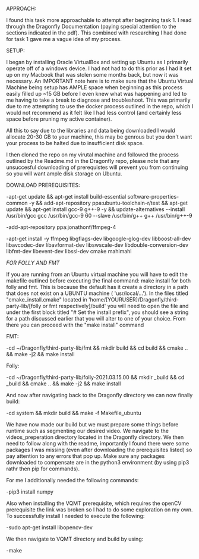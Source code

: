 APPROACH:

I found this task more approachable to attempt after beginning task 1. I read through the Dragonfly Documentation (paying special attention to the
sections indicated in the pdf). This combined with researching I had done for task 1 gave me a vague idea of my process.



SETUP:

I began by installing Oracle VirtualBox and setting up Ubuntu as I primarily operate off of a windows device.
I had not had to do this prior as I had it set up on my Macbook that was stolen some months back, but now it was necessary.
An IMPORTANT note here is to make sure that the Ubuntu Virtual Machine being setup has AMPLE space when beginning as this process
easily filled up ~15 GB before I even knew what was happening and led to me having to take a break to diagnose and troubleshoot.
This was primarily due to me attempting to use the docker process outlined in the repo, which I would not recommend as it felt like
I had less control (and certainly less space before pruning my active container).


All this to say due to the libraries and data being downloaded I would allocate 20-30 GB to your machine, this may be genrous but
you don't want your process to be halted due to insufficient disk space.


I then cloned the repo on my virutal machine and followed the process outlined by the Readme.md in the Dragonfly repo, please note that any unsuccesful downloading of prerequistes will prevent you from continuing so you will want ample disk storage on Ubuntu.



DOWNLOAD PREREQUISITES:


-apt-get update  && apt-get install build-essential software-properties-common -y  && add-apt-repository ppa:ubuntu-toolchain-r/test && apt-get update  && apt-get install gcc-9 g++-9 -y  && update-alternatives --install /usr/bin/gcc gcc /usr/bin/gcc-9 60 --slave /usr/bin/g++ g++ /usr/bin/g++-9


-add-apt-repository ppa:jonathonf/ffmpeg-4


-apt-get install -y  ffmpeg  libgflags-dev libgoogle-glog-dev libboost-all-dev libavcodec-dev libavformat-dev libswscale-dev libdouble-conversion-dev libfmt-dev libevent-dev libssl-dev cmake  mahimahi


*FOR FOLLY AND FMT*


If you are running from an Ubuntu virtual machine you will have to edit the makefile outlined before executing the final command: make install
for both folly and fmt.
This is because the default has it create a directory in a path that does not exist on a UBUNTU machine ( 'usr/local/...').
In the files titled "cmake_install.cmake" located in 'home/[YOURUSER]/Dragonfly/third-party-lib/[folly or fmt respectively]/build' you will need
to open the file and under the first block titled "# Set the install prefix", you should see a string for a path discussed earlier that
you will alter to one of your choice. From there you can proceed with the "make install" command


FMT:

-cd ~/Dragonfly/third-party-lib/fmt && mkdir build && cd build && cmake .. && make -j2 && make install


Folly:

-cd ~/Dragonfly/third-party-lib/folly-2021.03.15.00 && mkdir _build && cd _build && cmake .. && make -j2 && make install


And now after navigating back to the Dragonfly directory we can now finally build:

-cd system && mkdir build && make -f Makefile_ubuntu


We have now made our build but we must prepare some things before runtime such as segmenting our desired video. We navigate to the videos_preperation directory located in the Dragonfly directory. We then need to follow along with the readme, importantly I found there
were some packages I was missing (even after downloading the prerequisites listed) so pay attention to any errors that pop up. Make sure any packages downloaded to compensate are in the python3 environment (by using pip3 rathr then pip for commands).

For me I additionally needed the following commands:

-pip3 install numpy

Also when installing the VQMT prerequisite, which requires the openCV prerequisite the link was broken so I had to do some exploration on my own.
To successfully install I needed to execute the following:

-sudo apt-get install libopencv-dev

We then navigate to VQMT directory and build by using:

-make
